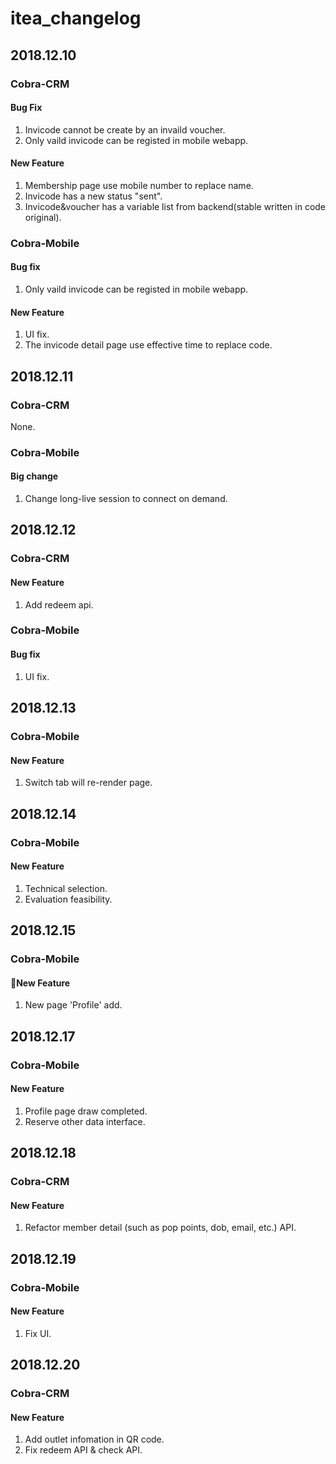 # itea_changelog

## 2018.12.10
### Cobra-CRM
#### Bug Fix
1. Invicode cannot be create by an invaild voucher.
2. Only vaild invicode can be registed in mobile webapp.
#### New Feature
1. Membership page use mobile number to replace name.
2. Invicode has a new status "sent".
3. Invicode&voucher has a variable list from backend(stable written in code original).
### Cobra-Mobile
#### Bug fix
1. Only vaild invicode can be registed in mobile webapp.
#### New Feature
1. UI fix.
2. The invicode detail page use effective time to replace code.

## 2018.12.11
### Cobra-CRM
None.
### Cobra-Mobile
#### Big change
1. Change long-live session to connect on demand.

## 2018.12.12
### Cobra-CRM
#### New Feature
1. Add redeem api.
### Cobra-Mobile
#### Bug fix
1. UI fix.

## 2018.12.13
### Cobra-Mobile
#### New Feature
1. Switch tab will re-render page.

## 2018.12.14
### Cobra-Mobile
#### New Feature
1. Technical selection.
2. Evaluation feasibility.

## 2018.12.15
### Cobra-Mobile
#### New Feature
1. New page 'Profile' add.

## 2018.12.17
### Cobra-Mobile
#### New Feature
1. Profile page draw completed.
2. Reserve other data interface.

## 2018.12.18
### Cobra-CRM
#### New Feature
1. Refactor member detail (such as pop points, dob, email, etc.) API.

## 2018.12.19
### Cobra-Mobile
#### New Feature
1. Fix UI.

## 2018.12.20
### Cobra-CRM
#### New Feature
1. Add outlet infomation in QR code.
2. Fix redeem API & check API.
